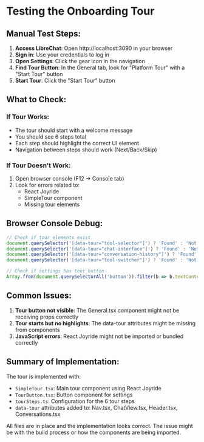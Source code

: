 # Testing the Onboarding Tour

## Manual Test Steps:

1. **Access LibreChat**: Open http://localhost:3090 in your browser
2. **Sign in**: Use your credentials to log in
3. **Open Settings**: Click the gear icon in the navigation
4. **Find Tour Button**: In the General tab, look for "Platform Tour" with a "Start Tour" button
5. **Start Tour**: Click the "Start Tour" button

## What to Check:

### If Tour Works:
- The tour should start with a welcome message
- You should see 6 steps total
- Each step should highlight the correct UI element
- Navigation between steps should work (Next/Back/Skip)

### If Tour Doesn't Work:
1. Open browser console (F12 → Console tab)
2. Look for errors related to:
   - React Joyride
   - SimpleTour component
   - Missing tour elements

## Browser Console Debug:

```javascript
// Check if tour elements exist
document.querySelector('[data-tour="tool-selector"]') ? 'Found' : 'Not found'
document.querySelector('[data-tour="chat-interface"]') ? 'Found' : 'Not found'
document.querySelector('[data-tour="conversation-history"]') ? 'Found' : 'Not found'
document.querySelector('[data-tour="tool-switcher"]') ? 'Found' : 'Not found'

// Check if settings has tour button
Array.from(document.querySelectorAll('button')).filter(b => b.textContent.includes('Tour'))
```

## Common Issues:

1. **Tour button not visible**: The General.tsx component might not be receiving props correctly
2. **Tour starts but no highlights**: The data-tour attributes might be missing from components
3. **JavaScript errors**: React Joyride might not be imported or bundled correctly

## Summary of Implementation:

The tour is implemented with:
- `SimpleTour.tsx`: Main tour component using React Joyride
- `TourButton.tsx`: Button component for settings
- `tourSteps.ts`: Configuration for the 6 tour steps
- `data-tour` attributes added to: Nav.tsx, ChatView.tsx, Header.tsx, Conversations.tsx

All files are in place and the implementation looks correct. The issue might be with the build process or how the components are being imported.